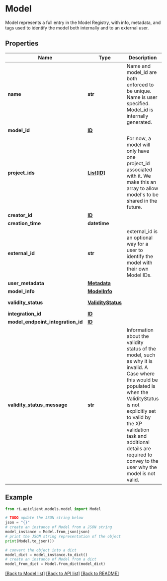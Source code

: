 # Model

Model represents a full entry in the Model Registry, with info, metadata, and tags used to identify the model both internally and to an external user.

## Properties

Name | Type | Description | Notes
------------ | ------------- | ------------- | -------------
**name** | **str** | Name and model_id are both enforced to be unique. Name is user specified. Model_id is internally generated. | [optional] 
**model_id** | [**ID**](ID.md) |  | [optional] 
**project_ids** | [**List[ID]**](ID.md) | For now, a model will only have one project_id associated with it. We make this an array to allow model&#39;s to be shared in the future. | [optional] 
**creator_id** | [**ID**](ID.md) |  | [optional] 
**creation_time** | **datetime** |  | [optional] 
**external_id** | **str** | external_id is an optional way for a user to identify the model with their own Model IDs. | [optional] 
**user_metadata** | [**Metadata**](Metadata.md) |  | [optional] 
**model_info** | [**ModelInfo**](ModelInfo.md) |  | [optional] 
**validity_status** | [**ValidityStatus**](ValidityStatus.md) |  | [optional] [default to ValidityStatus.UNSPECIFIED]
**integration_id** | [**ID**](ID.md) |  | [optional] 
**model_endpoint_integration_id** | [**ID**](ID.md) |  | [optional] 
**validity_status_message** | **str** | Information about the validity status of the model, such as why it is invalid. A Case where this would be populated is when the ValidityStatus is not explicitly set to valid by the XP validation task and additional details are required to convey to the user why the model is not valid. | [optional] 

## Example

```python
from ri.apiclient.models.model import Model

# TODO update the JSON string below
json = "{}"
# create an instance of Model from a JSON string
model_instance = Model.from_json(json)
# print the JSON string representation of the object
print(Model.to_json())

# convert the object into a dict
model_dict = model_instance.to_dict()
# create an instance of Model from a dict
model_from_dict = Model.from_dict(model_dict)
```
[[Back to Model list]](../README.md#documentation-for-models) [[Back to API list]](../README.md#documentation-for-api-endpoints) [[Back to README]](../README.md)

